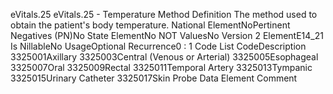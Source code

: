 

eVitals.25
eVitals.25 - Temperature Method
Definition
The method used to obtain the patient's body temperature.
National ElementNoPertinent Negatives (PN)No
State ElementNo
NOT ValuesNo
Version 2 ElementE14_21
Is NillableNo
UsageOptional
Recurrence0 : 1
Code List
CodeDescription
3325001Axillary
3325003Central (Venous or Arterial)
3325005Esophageal
3325007Oral
3325009Rectal
3325011Temporal Artery
3325013Tympanic
3325015Urinary Catheter
3325017Skin Probe
Data Element Comment